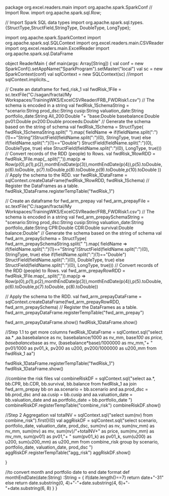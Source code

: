 package org.excel.readers.main
import org.apache.spark.SparkConf
// Import Row.
import org.apache.spark.sql.Row;

// Import Spark SQL data types
import org.apache.spark.sql.types.{StructType,StructField,StringType, DoubleType, LongType};

import org.apache.spark.SparkContext
import org.apache.spark.sql.SQLContext
import org.excel.readers.main.CSVReader
import org.excel.readers.main.ExcelReader
import org.apache.spark.sql.DataFrame

object ReaderMain {
  def main(args: Array[String]) {
     val conf = new SparkConf().setAppName("SparkProgram").setMaster("local")
     val sc = new SparkContext(conf)
     val sqlContext = new SQLContext(sc)
     //import sqlContext.implicits._

     
// Create an dataframe for fwd_risk_1
val fwdRisk_1File = sc.textFile("C:/sagan/fractal/My Workspaces/TrainingWKS/ExcelCSVReader/FRB_FWDRisk1.csv")
// The schema is encoded in a string
val fwdRisk_1SchemaString = "scenario:String prod_dsc:String cusip:String valuation_date:String portfolio_date:String All_200:Double "+
"base:Double basebalance:Double pv01:Double pv200:Double proceeds:Double"
// Generate the schema based on the string of schema
val fwdRisk_1Schema =
  StructType(
    fwdRisk_1SchemaString.split(" ").map( fieldName => if(fieldName.split(":")(1)=="String")StructField(fieldName.split(":")(0), StringType, true) 
        else if(fieldName.split(":")(1)=="Double") StructField(fieldName.split(":")(0), DoubleType, true) else StructField(fieldName.split(":")(0), LongType, true)))
// Convert records of the RDD (people) to Rows.
val fwdRisk_1RowRDD = fwdRisk_1File.map(_.split(",")).map(p => Row(p(0),p(1),p(2),monthEndDate(p(3)),monthEndDate(p(4)),p(5).toDouble,p(6).toDouble,
    p(7).toDouble,p(8).toDouble,p(9).toDouble,p(10).toDouble ))
// Apply the schema to the RDD.
var fwdRisk_1DataFrame = sqlContext.createDataFrame(fwdRisk_1RowRDD, fwdRisk_1Schema)
// Register the DataFrames as a table.
fwdRisk_1DataFrame.registerTempTable("fwdRisk_1")


// Create an dataframe for fwd_arm_prepay
val fwd_arm_prepayFile = sc.textFile("C:/sagan/fractal/My Workspaces/TrainingWKS/ExcelCSVReader/FRB_FWDRisk1.csv")
// The schema is encoded in a string
val fwd_arm_prepaySchemaString = "scenario:String prod_dsc:String cusip:String valuation_date:String portfolio_date:String CPR:Double CDR:Double survival:Double balance:Double"
// Generate the schema based on the string of schema
val fwd_arm_prepaySchema =
  StructType(
    fwd_arm_prepaySchemaString.split(" ").map( fieldName => if(fieldName.split(":")(1)=="String")StructField(fieldName.split(":")(0), StringType, true) 
        else if(fieldName.split(":")(1)=="Double") StructField(fieldName.split(":")(0), DoubleType, true) else StructField(fieldName.split(":")(0), LongType, true)))
// Convert records of the RDD (people) to Rows.
val fwd_arm_prepayRowRDD = fwdRisk_1File.map(_.split(",")).map(p => Row(p(0),p(1),p(2),monthEndDate(p(3)),monthEndDate(p(4)),p(5).toDouble,p(6).toDouble,p(7).toDouble,
    p(8).toDouble))

// Apply the schema to the RDD.
val fwd_arm_prepayDataFrame = sqlContext.createDataFrame(fwd_arm_prepayRowRDD, fwd_arm_prepaySchema)
// Register the DataFrames as a table.
fwd_arm_prepayDataFrame.registerTempTable("fwd_arm_prepay")


  fwd_arm_prepayDataFrame.show()
  fwdRisk_1DataFrame.show()
  
  
  //Step 1.1 to get more columns 
  fwdRisk_1DataFrame = sqlContext.sql("select aa.* ,aa.basebalance as nv, basebalance/1000 as nv_mm, base*100 as price, basebalance*base as mv, (basebalance*base)/1000000 as mv_mm,"+ 
  " pv01/1000 as pv01_k, pv200 as u200, pv200/1000000 as u200_mm  from fwdRisk_1 aa")
  
  fwdRisk_1DataFrame.registerTempTable("fwdRisk_1")
  fwdRisk_1DataFrame.show()
  
  //combine the risk files 
  val combineRiskDF = sqlContext.sql("select aa.*, bb.CPR, bb.CDR,  bb.survival, bb.balance from  fwdRisk_1 aa join fwd_arm_prepay bb on aa.scenario = bb.scenario and aa.prod_dsc = bb.prod_dsc and aa.cusip = bb.cusip and aa.valuation_date = bb.valuation_date and aa.portfolio_date = bb.portfolio_date ")
  combineRiskDF.registerTempTable("combine_risk")
  combineRiskDF.show()
  
  //Step 2 Aggregation
  val totalNV =  sqlContext.sql("select sum(nv) from combine_risk").first()(0)
  val aggRiskDF = sqlContext.sql("select scenario, portfolio_date, valuation_date, prod_dsc, sum(nv) as nv, sum(nv_mm) as nv_mm, sum(mv) as mv, sum(nv)/"+totalNV+" as price, sum(mv_mm) as mv_mm, sum(pv01) as pv01,"+ 
" sum(pv01_k) as pv01_k, sum(u200) as u200, sum(u200_mm) as u200_mm from combine_risk group by scenario, portfolio_date, valuation_date, prod_dsc ")
  aggRiskDF.registerTempTable("agg_risk")
  aggRiskDF.show()
  
 
  }
  
  
  //to convert month and portfolio date to end date format
  def monthEndDate(date:String) :String = {
   if(date.length()==7)
     return date+"-31"
   else
    return date.substring(0, 4)+"-"+date.substring(4, 6)+"-"+date.substring(6, 8) 
  }
  }
